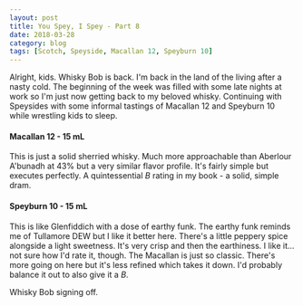 ```yaml
---
layout: post
title: You Spey, I Spey - Part 8
date: 2018-03-28
category: blog
tags: [Scotch, Speyside, Macallan 12, Speyburn 10]
---
```


Alright, kids. Whisky Bob is back. I'm back in the land of the living after a nasty cold. The beginning of the week was filled with some late nights at work so I'm just now getting back to my beloved whisky. Continuing with Speysides with some informal tastings of Macallan 12 and Speyburn 10 while wrestling kids to sleep.

#### Macallan 12 - 15 mL

This is just a solid sherried whisky. Much more approachable than Aberlour A'bunadh at 43% but a very similar flavor profile. It's fairly simple but executes perfectly. A quintessential *B* rating in my book - a solid, simple dram.

#### Speyburn 10 - 15 mL

This is like Glenfiddich with a dose of earthy funk. The earthy funk reminds me of Tullamore DEW but I like it better here. There's a little peppery spice alongside a light sweetness. It's very crisp and then the earthiness. I like it... not sure how I'd rate it, though. The Macallan is just so classic. There's more going on here but it's less refined which takes it down. I'd probably balance it out to also give it a *B*.

Whisky Bob signing off.
